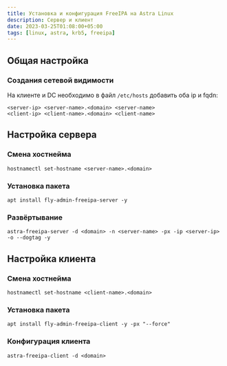 ```yaml
---
title: Установка и конфигурация FreeIPA на Astra Linux
description: Сервер и клиент
date: 2023-03-25T01:08:00+05:00
tags: [linux, astra, krb5, freeipa]
---
```

## Общая настройка

### Создания сетевой видимости
На клиенте и DC необходимо в файл `/etc/hosts` добавить оба ip и fqdn:

```
<server-ip> <server-name>.<domain> <server-name>
<client-ip> <client-name>.<domain> <client-name>
```

## Настройка cервера

### Смена хостнейма
```shell
hostnamectl set-hostname <server-name>.<domain>
```

### Установка пакета
```shell
apt install fly-admin-freeipa-server -y
```

### Развёртывание 
```shell
astra-freeipa-server -d <domain> -n <server-name> -px -ip <server-ip> -o --dogtag -y
```

## Настройка клиента

### Смена хостнейма
```shell
hostnamectl set-hostname <client-name>.<domain>
```

### Установка пакета
```shell
apt install fly-admin-freeipa-client -y -px "--force"
```

### Конфигурация клиента
``` shell
astra-freeipa-client -d <domain>
```

